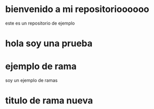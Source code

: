 # bienvenido a mi repositorioooooo

este es un repositorio de ejemplo

# hola soy una prueba

# ejemplo de rama
soy un ejemplo de ramas 

# titulo de rama nueva